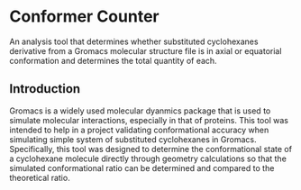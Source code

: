 # Conformer Counter
An analysis tool that determines whether substituted cyclohexanes derivative from a Gromacs molecular structure file is in axial or equatorial conformation and determines the total quantity of each.

## Introduction
Gromacs is a widely used molecular dyanmics package that is used to simulate molecular interactions, especially in that of proteins. This tool was intended to help in a project validating conformational accuracy when simulating simple system of substituted cyclohexanes in Gromacs. Specifically, this tool was designed to determine the conformational state of a cyclohexane molecule directly through geometry calculations so that the simulated conformational ratio can be determined and compared to the theoretical ratio.


